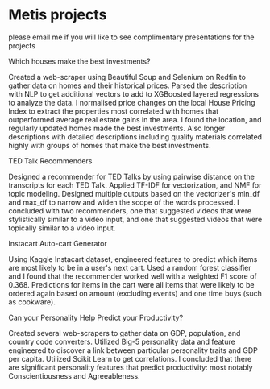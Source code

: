 # Metis projects

please email me if you will like to see complimentary presentations for the projects

Which houses make the best investments?

Created a web-scraper using Beautiful Soup and Selenium on Redfin to gather data on homes  and their historical prices. Parsed the description with NLP to get additional vectors to add to XGBoosted layered regressions to analyze the data. I normalised price changes on the local House Pricing Index to extract the properties most correlated with homes that outperformed average real estate gains in the area. I found the location, and regularly updated homes made the best investments. Also longer descriptions with detailed descriptions including quality materials correlated highly with groups of homes that make the best investments.


TED Talk Recommenders

Designed a recommender for TED Talks by using pairwise distance on the transcripts for each TED Talk. Applied TF-IDF for vectorization, and NMF for topic modeling. Designed multiple outputs based on the vectorizer's min_df and max_df to narrow and widen the scope of the words processed. I concluded with two recommenders, one that suggested videos that were stylistically similar to a video input, and one that suggested videos that were topically similar to a video input.


Instacart Auto-cart Generator

Using Kaggle Instacart dataset, engineered features to predict which items are most likely to be in a user's next cart.  Used a random forest classifier and I found that the recommender worked well with a weighted F1 score of 0.368. Predictions for items in the cart were all items that were likely to be ordered again based on amount (excluding events) and one time buys (such as cookware).


Can your Personality Help Predict your Productivity?

Created several web-scrapers to gather data on GDP, population,  and country code converters. Utilized Big-5 personality data and feature engineered to discover a link between particular personality traits and GDP per capita. Utilized Scikit Learn to get correlations. I concluded that there are significant personality features that predict productivity: most notably Conscientiousness and Agreeableness.
